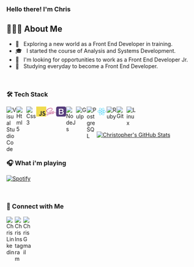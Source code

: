 ### Hello there! I'm Chris

## 👨🏻‍💻 About Me 

- 🤔 &nbsp; Exploring a new world as a Front End Developer in training.
- 🎓 &nbsp; I started the course of Analysis and Systems Development.
- 💼 &nbsp; I'm looking for opportunities to work as a Front End Developer Jr.
- 🌱 &nbsp; Studying everyday to become a Front End Developer.
<br />

### 🛠 Tech Stack

[<img align="left" alt="Visual Studio Code" width="26px" src="https://github.com/chrisleo-usa/images/blob/master/languages/vscode/vscode.png" />][vscode]

[<img align="left" alt="Html 5" width="26px" src="https://github.com/chrisleo-usa/images/blob/master/languages/html/html.png" />][html]

[<img align="left" alt="Css 3" width="26px" src="https://github.com/chrisleo-usa/images/blob/master/languages/css/css.png" />][css]

[<img align="left" alt="Javascript" width="26px" src="https://raw.githubusercontent.com/github/explore/80688e429a7d4ef2fca1e82350fe8e3517d3494d/topics/javascript/javascript.png" />][javascript]

[<img align="left" alt="Sass" width="26px" src="https://raw.githubusercontent.com/github/explore/80688e429a7d4ef2fca1e82350fe8e3517d3494d/topics/sass/sass.png" />][sass]

[<img align="left" alt="Bootstrap" width="26px" src="https://raw.githubusercontent.com/github/explore/80688e429a7d4ef2fca1e82350fe8e3517d3494d/topics/bootstrap/bootstrap.png" />][bootstrap]

[<img align="left" alt="NodeJs" width="26px" src="https://github.com/chrisleo-usa/images/blob/master/languages/nodejs/nodejs.png" />][nodejs]

[<img align="left" alt="Gulp" width="28px" src="https://github.com/chrisleo-usa/images/blob/master/languages/gulp/gulp.png" />][gulp]

[<img align="left" alt="PostgreSQL" width="26px" src="https://github.com/chrisleo-usa/images/blob/master/languages/postgresql/postgresql.png" />][postgresql]

[<img align="left" alt="React" width="26px" src="https://raw.githubusercontent.com/github/explore/80688e429a7d4ef2fca1e82350fe8e3517d3494d/topics/react/react.png" />][react]

[<img align="left" alt="Ruby" width="26px" src="https://github.com/chrisleo-usa/images/blob/master/languages/ruby/ruby.png" />][ruby]

[<img align="left" alt="Git" width="26px" src="https://github.com/chrisleo-usa/images/blob/master/languages/git/git.png" />][git]

[<img align="left" alt="Linux" width="26px" src="https://github.com/chrisleo-usa/images/blob/master/languages/linux/linux.svg" />][linux]

<br/>
<br/>
<br/>

[![Christopher's GitHub Stats](https://github-readme-stats.chrisleo-usa.vercel.app/api?username=chrisleo-usa&show_icons=true&theme=cobalt)](https://github.com/chrisleo-usa)

<br/>

### :headphones: What i'm playing

[![Spotify](https://novatorem-git-master.chrisleo-usa.vercel.app/api/spotify)](https://open.spotify.com/user/22hajtiv54t32vmbfgakh5gvi)

<br/>

### 🤝 Connect with Me 

<div>
  
[<img color="#0077B5" align="left" alt="Chris Linkedin" width="22px" src="https://cdn.jsdelivr.net/npm/simple-icons@v3/icons/linkedin.svg" />][linkedin]
[<img align="left" alt="Chris Instagram " width="22px" src="https://cdn.jsdelivr.net/npm/simple-icons@v3/icons/instagram.svg" />][instagram] 
[<img align="left" alt="Chris Gmail" width="22px" src="https://cdn.jsdelivr.net/npm/simple-icons@v3/icons/gmail.svg" />][gmail]

</div>

[vscode]: https://code.visualstudio.com/
[html]: https://developer.mozilla.org/en-US/docs/Web/Guide/HTML/HTML5
[css]: https://developer.mozilla.org/en-US/docs/Web/CSS
[javascript]: https://developer.mozilla.org/en-US/docs/Web/JavaScript
[sass]: https://sass-lang.com/
[bootstrap]: https://getbootstrap.com/
[nodejs]: https://nodejs.org/en/
[gulp]: https://gulpjs.com/
[postgresql]: https://www.postgresql.org/
[react]: https://reactjs.org/
[ruby]: https://ruby-doc.org/
[git]: https://git-scm.com/
[linux]: https://ubuntu.com/
[linkedin]: https://www.linkedin.com/in/chrisleoalves/
[instagram]: https://www.instagram.com/chrisleoalves/
[gmail]: mailto:chrisleo.usa@gmail.com
